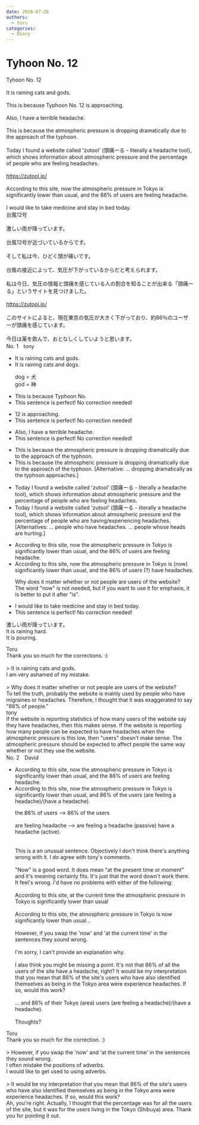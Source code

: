 ```yaml
---
date: 2018-07-28
authors:
  - toru
categories:
  - Diary
---
```


<h1 id="subject_show">Tyhoon No. 12</h1>
<div class="date" hidden>Jul 28, 2018 22:54</div>
<div id="post"><div id="body_show_ori">
Tyhoon No. 12<br/><br/>It is raining cats and gods. <br/><br/>This is because Typhoon No. 12 is approaching.<br/><br/>Also, I have a terrible headache.<br/><br/>This is because the atmospheric pressure is dropping dramatically due to the approach of the typhoon.<br/><br/>Today I found a website called 'zutool' (頭痛ーる - literally a headache tool), which shows information about atmospheric pressure and the percentage of people who are feeling headaches.<br/><br/><a href="https://zutool.jp/" target="_blank">https://zutool.jp/</a><br/><br/>According to this site, now the atmospheric pressure in Tokyo is significantly lower than usual, and the 86% of users are feeling headache.<br/><br/>I would like to take medicine and stay in bed today.
</div></div>

<!-- more -->

<div id="post_ja"><div id="body_show_mo">
台風12号<br/><br/>激しい雨が降っています。<br/><br/>台風12号が近づいているからです。<br/><br/>そして私は今、ひどく頭が痛いです。<br/><br/>台風の接近によって、気圧が下がっているからだと考えられます。<br/><br/>私は今日、気圧の情報と頭痛を感じている人の割合を知ることが出来る「頭痛ーる」というサイトを見つけました。<br/><br/><a href="https://zutool.jp/" target="_blank">https://zutool.jp/</a><br/><br/>このサイトによると、現在東京の気圧が大きく下がっており、約86％のユーザーが頭痛を感じています。<br/><br/>今日は薬を飲んで、おとなしくしていようと思います。
</div></div>
<div id="block"><div class="first_name"> No. 1　<span class="just_name">tony</span></div><div id="block2">
<ul class="correction_field">
<li class="incorrect">It is raining cats and gods.</li>
<li class="corrected correct">
It is raining cats and <span class="f_red">dog</span>s.
<p class="correction_comment">dog = 犬<br/>god = 神</p>
</li>
</ul>
<ul class="correction_field">
<li class="incorrect">This is because Typhoon No.</li>
<li class="corrected perfect">This sentence is perfect! No correction needed!</li>
</ul>
<ul class="correction_field">
<li class="incorrect">12 is approaching.</li>
<li class="corrected perfect">This sentence is perfect! No correction needed!</li>
</ul>
<ul class="correction_field">
<li class="incorrect">Also, I have a terrible headache.</li>
<li class="corrected perfect">This sentence is perfect! No correction needed!</li>
</ul>
<ul class="correction_field">
<li class="incorrect">This is because the atmospheric pressure is dropping dramatically due to the approach of the typhoon.</li>
<li class="corrected correct">
This is because the atmospheric pressure is dropping dramatically due to the approach of the typhoon. [Alternative: ... dropping dramatically as the typhoon approaches.]
</li>
</ul>
<ul class="correction_field">
<li class="incorrect">Today I found a website called 'zutool' (頭痛ーる - literally a headache tool), which shows information about atmospheric pressure and the percentage of people who are feeling headaches.</li>
<li class="corrected correct">
Today I found a website called 'zutool' (頭痛ーる - literally a headache tool), which shows information about atmospheric pressure and the percentage of people who are <span class="f_red">having</span>/<span class="f_red">experiencing</span> headaches. [Alternatives: ... people who have headaches. ... people whose heads are hurting.]
</li>
</ul>
<ul class="correction_field">
<li class="incorrect">According to this site, now the atmospheric pressure in Tokyo is significantly lower than usual, and the 86% of users are feeling headache.</li>
<li class="corrected correct">
According to this site, <span class="f_red"><span class="sline">now</span></span> the atmospheric pressure in Tokyo is (now) significantly lower than usual, and <span class="f_red"><span class="sline">the</span></span> 86% of users (?) <span class="f_red">have</span> headache<span class="f_red">s</span>.
<p class="correction_comment">Why does it matter whether or not people are users of the website?<br/>The word "now" is not needed, but if you want to use it for emphasis, it is better to put it after "is".</p>
</li>
</ul>
<ul class="correction_field">
<li class="incorrect">I would like to take medicine and stay in bed today.</li>
<li class="corrected perfect">This sentence is perfect! No correction needed!</li>
</ul>
<p class="comment_small">
 激しい雨が降っています。
 <br/>
 It is raining hard.
 <br/>
 It is pouring.
</p>

</div><div class="name"><span class="just_name">Toru</span><br>
Thank you so much for the corrections. :)<br/><br/>&gt; It is raining cats and gods.<br/>I am very ashamed of my mistake.<br/><br/>&gt; Why does it matter whether or not people are users of the website?<br/>To tell the truth, probably the website is mainly used by people who have migraines or headaches. Therefore, I thought that it was exaggerated to say "86% of people."
</div>
<div class="name"><span class="just_name">tony</span><br>
If the website is reporting statistics of how many users of the website say they have headaches, then this makes sense. If the website is reporting how many people can be expected to have headaches when the atmospheric pressure is this low, then "users" doesn't make sense. The atmospheric pressure should be expected to affect people the same way whether or not they use the website.
</div>
</div>
<div id="block"><div class="first_name"> No. 2　<span class="just_name">David</span></div><div id="block2">
<ul class="correction_field">
<li class="incorrect">According to this site, now the atmospheric pressure in Tokyo is significantly lower than usual, and the 86% of users are feeling headache.</li>
<li class="corrected correct">
According to this site, now the atmospheric pressure in Tokyo is significantly lower than usual, and 86% of the users (are feeling a headache)/(have a headache).
<p class="correction_comment">the 86% of users --&gt; 86% of the users<br/><br/>are feeling headache --&gt; are feeling a headache (passive) have a headache (active).<br/><br/><br/>This is a an unusual sentence. Objectively I don't think there's anything wrong with it. I do agree with tony's comments.<br/><br/>"Now" is a good word. It does mean "at the present time or moment" and it's meaning certainly fits. It's just that the word down't work there. It feel's wrong. I'd have no problems with either of the following:<br/><br/>According to this site, at the current time the atmospheric pressure in Tokyo is significantly lower than usual<br/><br/>According to this site, the atmospheric pressure in Tokyo is now significantly lower than usual...<br/><br/>However, if you swap the 'now' and 'at the current time' in the sentences they sound wrong.<br/><br/>I'm sorry, I can't provide an explanation why. <br/><br/>I also think you might be missing a point. It's not that 86% of all the users of the site have a headache, right? It would be my interpretation that you mean that 86% of the site's users who have also identified themselves as being in the Tokyo area were experience headaches. If so, would this work?<br/><br/>... and 86% of their Tokyo (area) users (are feeling a headache)/(have a headache).<br/><br/>Thoughts?</p>
</li>
</ul>
</div><div class="name"><span class="just_name">Toru</span><br>
Thank you so much for the correction. :)<br/><br/>&gt; However, if you swap the 'now' and 'at the current time' in the sentences they sound wrong.<br/>I often mistake the positions of adverbs.<br/>I would like to get used to using adverbs.<br/><br/>&gt; It would be my interpretation that you mean that 86% of the site's users who have also identified themselves as being in the Tokyo area were experience headaches. If so, would this work?<br/>Ah, you're right. Actually, I thought that the percentage was for all the users of the site, but it was for the users living in the Tokyo (Shibuya) area. Thank you for pointing it out.
</div>
</div>
